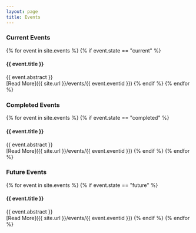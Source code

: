 ```yaml
---
layout: page
title: Events
---
```


### Current Events
{% for event in site.events %}
{% if event.state == "current" %}
>
#### {{ event.title }}
{{ event.abstract }}<br>
[Read More]({{ site.url }}/events/{{ event.eventid }})
{% endif %}
{% endfor %}

### Completed Events
{% for event in site.events %}
{% if event.state == "completed" %}
>
#### {{ event.title }}
{{ event.abstract }}<br>
[Read More]({{ site.url }}/events/{{ event.eventid }})
{% endif %}
{% endfor %}


### Future Events
{% for event in site.events %}
{% if event.state == "future" %}
>
#### {{ event.title }}
{{ event.abstract }}<br>
[Read More]({{ site.url }}/events/{{ event.eventid }})
{% endif %}
{% endfor %}
